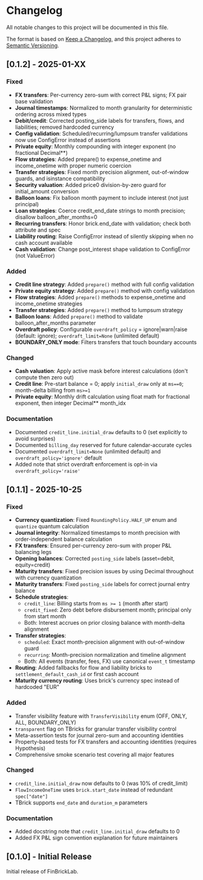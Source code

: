 # Changelog

All notable changes to this project will be documented in this file.

The format is based on [Keep a Changelog](https://keepachangelog.com/en/1.0.0/),
and this project adheres to [Semantic Versioning](https://semver.org/spec/v2.0.0.html).

## [0.1.2] - 2025-01-XX

### Fixed
- **FX transfers**: Per-currency zero-sum with correct P&L signs; FX pair base validation
- **Journal timestamps**: Normalized to month granularity for deterministic ordering across mixed types
- **Debit/credit**: Corrected posting_side labels for transfers, flows, and liabilities; removed hardcoded currency
- **Config validation**: Scheduled/recurring/lumpsum transfer validations now use ConfigError instead of assertions
- **Private equity**: Monthly compounding with integer exponent (no fractional Decimal**)
- **Flow strategies**: Added prepare() to expense_onetime and income_onetime with proper numeric coercion
- **Transfer strategies**: Fixed month precision alignment, out-of-window guards, and isinstance compatibility
- **Security valuation**: Added price0 division-by-zero guard for initial_amount conversion
- **Balloon loans**: Fix balloon month payment to include interest (not just principal)
- **Loan strategies**: Coerce credit_end_date strings to month precision; disallow balloon_after_months=0
- **Recurring transfers**: Honor brick.end_date with validation; check both attribute and spec
- **Liability routing**: Raise ConfigError instead of silently skipping when no cash account available
- **Cash validation**: Change post_interest shape validation to ConfigError (not ValueError)

### Added
- **Credit line strategy**: Added `prepare()` method with full config validation
- **Private equity strategy**: Added `prepare()` method with config validation
- **Flow strategies**: Added `prepare()` methods to expense_onetime and income_onetime strategies
- **Transfer strategies**: Added `prepare()` method to lumpsum strategy
- **Balloon loans**: Added `prepare()` method to validate balloon_after_months parameter
- **Overdraft policy**: Configurable `overdraft_policy` = ignore|warn|raise (default: ignore); `overdraft_limit=None` (unlimited default)
- **BOUNDARY_ONLY mode**: Filters transfers that touch boundary accounts

### Changed
- **Cash valuation**: Apply active mask before interest calculations (don't compute then zero out)
- **Credit line**: Pre-start balance = 0; apply `initial_draw` only at `ms==0`; month-delta billing from `ms>=1`
- **Private equity**: Monthly drift calculation using float math for fractional exponent, then integer Decimal** month_idx

### Documentation
- Documented `credit_line.initial_draw` defaults to 0 (set explicitly to avoid surprises)
- Documented `billing_day` reserved for future calendar-accurate cycles
- Documented `overdraft_limit=None` (unlimited default) and `overdraft_policy='ignore'` default
- Added note that strict overdraft enforcement is opt-in via `overdraft_policy='raise'`

## [0.1.1] - 2025-10-25

### Fixed
- **Currency quantization**: Fixed `RoundingPolicy.HALF_UP` enum and `quantize` quantum calculation
- **Journal integrity**: Normalized timestamps to month precision with order-independent balance calculation
- **FX transfers**: Ensured per-currency zero-sum with proper P&L balancing legs
- **Opening balances**: Corrected `posting_side` labels (asset=debit, equity=credit)
- **Maturity transfers**: Fixed precision issues by using Decimal throughout with currency quantization
- **Maturity transfers**: Fixed `posting_side` labels for correct journal entry balance
- **Schedule strategies**:
  - `credit_line`: Billing starts from `ms >= 1` (month after start)
  - `credit_fixed`: Zero debt before disbursement month; principal only from start month
  - Both: Interest accrues on prior closing balance with month-delta alignment
- **Transfer strategies**:
  - `scheduled`: Exact month-precision alignment with out-of-window guard
  - `recurring`: Month-precision normalization and timeline alignment
  - Both: All events (transfer, fees, FX) use canonical `event_t` timestamp
- **Routing**: Added fallbacks for flow and liability bricks to `settlement_default_cash_id` or first cash account
- **Maturity currency routing**: Uses brick's currency spec instead of hardcoded "EUR"

### Added
- Transfer visibility feature with `TransferVisibility` enum (OFF, ONLY, ALL, BOUNDARY_ONLY)
- `transparent` flag on TBricks for granular transfer visibility control
- Meta-assertion tests for journal zero-sum and accounting identities
- Property-based tests for FX transfers and accounting identities (requires Hypothesis)
- Comprehensive smoke scenario test covering all major features

### Changed
- `credit_line.initial_draw` now defaults to 0 (was 10% of credit_limit)
- `FlowIncomeOneTime` uses `brick.start_date` instead of redundant `spec["date"]`
- TBrick supports `end_date` and `duration_m` parameters

### Documentation
- Added docstring note that `credit_line.initial_draw` defaults to 0
- Added FX P&L sign convention explanation for future maintainers

## [0.1.0] - Initial Release

Initial release of FinBrickLab.
